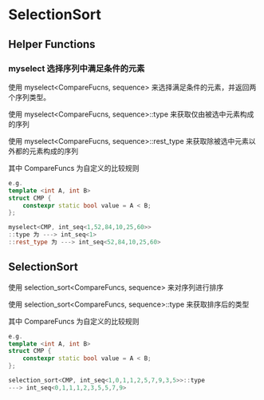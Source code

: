 # SelectionSort

## Helper Functions

### myselect 选择序列中满足条件的元素

使用 myselect\<CompareFucns, sequence\> 来选择满足条件的元素，并返回两个序列类型。

使用 myselect\<CompareFucns, sequence\>::type 来获取仅由被选中元素构成的序列

使用 myselect\<CompareFucns, sequence\>::rest_type 来获取除被选中元素以外都的元素构成的序列

其中 CompareFuncs 为自定义的比较规则

```c++
e.g.
template <int A, int B>
struct CMP {
    constexpr static bool value = A < B;
};

myselect<CMP, int_seq<1,52,84,10,25,60>>
::type 为 ---> int_seq<1>
::rest_type 为 ---> int_seq<52,84,10,25,60>
```



## SelectionSort

使用 selection_sort\<CompareFuncs, sequence\> 来对序列进行排序

使用 selection_sort\<CompareFuncs, sequence\>::type 来获取排序后的类型

其中 CompareFuncs 为自定义的比较规则

```c++
e.g.
template <int A, int B>
struct CMP {
    constexpr static bool value = A < B;
};

selection_sort<CMP, int_seq<1,0,1,1,2,5,7,9,3,5>>::type
---> int_seq<0,1,1,1,2,3,5,5,7,9>
```

